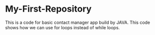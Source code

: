 # My-First-Repository
This is a code for basic contact manager app build by JAVA. This code shows how we can use for loops instead of while loops.

